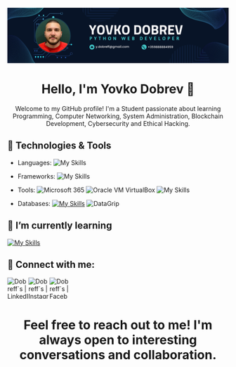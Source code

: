 ![Header Image](header.png)


<div align="center">
  <h1>Hello, I'm Yovko Dobrev 👋</h1>
</div>

<div align="center">
Welcome to my GitHub profile! I'm a Student passionate about learning Programming, Computer Networking, System Administration, Blockchain Development, Cybersecurity and Ethical Hacking.
</div>

## 🔧 Technologies & Tools
- Languages:
![My Skills](https://skillicons.dev/icons?i=py)
- Frameworks: ![My Skills](https://skillicons.dev/icons?i=django)
- Tools:
</a><img src="https://upload.wikimedia.org/wikipedia/commons/thumb/0/0e/Microsoft_365_%282022%29.svg/768px-Microsoft_365_%282022%29.svg.png?20231004051714" alt="Microsoft 365" width="48" height="48">
</a><img src="https://cdn.icon-icons.com/icons2/2699/PNG/512/virtualbox_logo_icon_169253.png" alt="Oracle VM VirtualBox" width="48" height="48">
  ![My Skills](https://skillicons.dev/icons?i=vscode,github)

- Databases: [![My Skills](https://skillicons.dev/icons?i=postgres)](https://skillicons.dev) <img src="https://cdn.worldvectorlogo.com/logos/datagrip-icon.svg" alt="DataGrip" width="48" height="48">


## 🌱 I’m currently learning
[![My Skills](https://skillicons.dev/icons?i=js,html,css,wasm)](https://skillicons.dev)

## 💬 Connect with me:

<a href="https://www.linkedin.com/in/dobrefff/"><img align="left" src="https://raw.githubusercontent.com/yushi1007/yushi1007/main/images/linkedin.svg" alt="Dobreff`s | LinkedIn" width="48" height="48"/></a>
<a href="https://instagram.com/dobreff.y"><img align="left" src="https://raw.githubusercontent.com/yushi1007/yushi1007/main/images/instagram.svg" alt="Dobreff`s | Instagram" width="48" height="48"/></a>
<a href="https://facebook.com/yovko.dobreff/"><img align="left" src="https://upload.wikimedia.org/wikipedia/commons/thumb/b/b8/2021_Facebook_icon.svg/768px-2021_Facebook_icon.svg.png?20220821121039" alt="Dobreff`s | Facebook" width="48" height="48"/></a>
</br>

<h1 align="center"> <br>
Feel free to reach out to me! I'm always open to interesting conversations and collaboration.
</div></h1>
